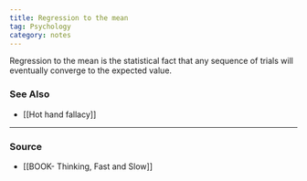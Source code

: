 ```yaml
---
title: Regression to the mean
tag: Psychology 
category: notes
---
```


Regression to the mean is the statistical fact that any sequence of trials will eventually converge to the expected value. 

### See Also 
- [[Hot hand fallacy]]

--- 
### Source
- [[BOOK- Thinking, Fast and Slow]]